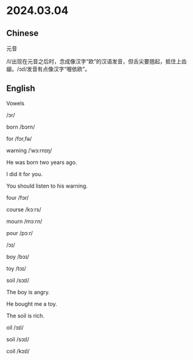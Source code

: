 # 2024.03.04
## Chinese
元音

/l/出现在元音之后时，念成像汉字“欧”的汉语发音，但舌尖要翘起，抵住上齿龈。/ɔɪl/发音有点像汉字“喔依欧”。

## English
Vowels

/ɔr/

born /bɔrn/

for  /fɔr,fə/

warning  /ˈwɔːrnɪŋ/

He was born two years ago.

I did it for you.

You should listen to his warning.

four  /fɔr/

course  /kɔːrs/

mourn  /mɔːrn/

pour  /pɔːr/

/ɔɪ/

boy /bɔɪ/

toy /tɔɪ/

soil /sɔɪl/

The boy is angry.

He bought me a toy.

The soil is rich.

oil  /ɔɪl/

soil /sɔɪl/

coil  /kɔɪl/